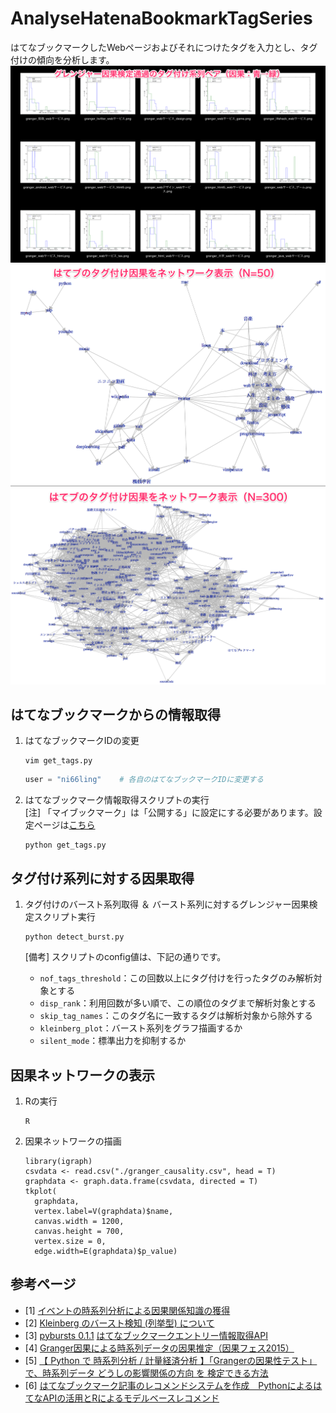 # AnalyseHatenaBookmarkTagSeries

はてなブックマークしたWebページおよびそれにつけたタグを入力とし、タグ付けの傾向を分析します。  
![グレンジャー因果検定通過のタグ付バースト系列ペア（因果：青→緑）](./img/burst.png)
![はてブのタグ付け因果をネットワーク表示（N=50）](./img/granger_small.png)
![はてブのタグ付け因果をネットワーク表示（N=300）](./img/granger_large.png)

## はてなブックマークからの情報取得
1. はてなブックマークIDの変更

    ```shellscript
    vim get_tags.py
    ```
    
    ```python
    user = "ni66ling"    # 各自のはてなブックマークIDに変更する
    ```
2. はてなブックマーク情報取得スクリプトの実行  
[注] 「マイブックマーク」は「公開する」に設定にする必要があります。設定ページは[こちら](http://b.hatena.ne.jp/-/my/config/profile)  

    ```shellscript
    python get_tags.py
    ```

## タグ付け系列に対する因果取得
1. タグ付けのバースト系列取得 ＆ バースト系列に対するグレンジャー因果検定スクリプト実行

    ```shellscript
    python detect_burst.py
    ```
    [備考] スクリプトのconfig値は、下記の通りです。
    * `nof_tags_threshold`：この回数以上にタグ付けを行ったタグのみ解析対象とする
    * `disp_rank`：利用回数が多い順で、この順位のタグまで解析対象とする
    * `skip_tag_names`：このタグ名に一致するタグは解析対象から除外する
    * `kleinberg_plot`：バースト系列をグラフ描画するか
    * `silent_mode`：標準出力を抑制するか

## 因果ネットワークの表示
1. Rの実行

    ```shellscript
    R
    ```
2. 因果ネットワークの描画

    ```Rscript
    library(igraph)
    csvdata <- read.csv("./granger_causality.csv", head = T)
    graphdata <- graph.data.frame(csvdata, directed = T)
    tkplot(
      graphdata,
      vertex.label=V(graphdata)$name,
      canvas.width = 1200,
      canvas.height = 700,
      vertex.size = 0,
      edge.width=E(graphdata)$p_value)
    ```

## 参考ページ
* [1] [イベントの時系列分析による因果関係知識の獲得](https://www.jstage.jst.go.jp/article/tjsai/30/1/30_30_12/_pdf)
* [2] [Kleinberg のバースト検知 (列挙型) について](http://cl-www.msi.co.jp/reports/kleinberg-enumerate.html)
* [3] [pybursts 0.1.1](https://pypi.python.org/pypi/pybursts/0.1.1) [はてなブックマークエントリー情報取得API](http://developer.hatena.ne.jp/ja/documents/bookmark/apis/getinfo)
* [4] [Granger因果による時系列データの因果推定（因果フェス2015）](http://www.slideshare.net/takashijozaki1/granger2015)
* [5] [【 Python で 時系列分析 / 計量経済分析 】「Grangerの因果性テスト」で、時系列データ どうしの影響関係の方向 を 検定できる方法](http://qiita.com/HirofumiYashima/items/92588b661353b0e1aa5e)
* [6] [はてなブックマーク記事のレコメンドシステムを作成　PythonによるはてなAPIの活用とRによるモデルベースレコメンド](http://overlap.hatenablog.jp/entry/2013/06/30/232200)
